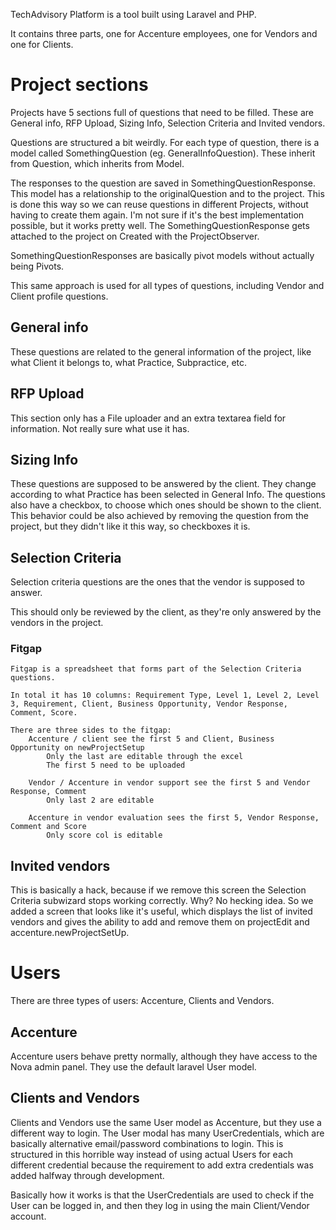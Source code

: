TechAdvisory Platform is a tool built using Laravel and PHP.

It contains three parts, one for Accenture employees, one for Vendors and one for Clients.

# Project sections

Projects have 5 sections full of questions that need to be filled. These are General info, RFP Upload, Sizing Info, Selection Criteria and Invited vendors.

Questions are structured a bit weirdly. For each type of question, there is a model called SomethingQuestion (eg. GeneralInfoQuestion). These inherit from Question, which inherits from Model.

The responses to the question are saved in SomethingQuestionResponse. This model has a relationship to the originalQuestion and to the project. This is done this way so we can reuse questions in different Projects, without having to create them again. I'm not sure if it's the best implementation possible, but it works pretty well. The SomethingQuestionResponse gets attached to the project on Created with the ProjectObserver.

SomethingQuestionResponses are basically pivot models without actually being Pivots.

This same approach is used for all types of questions, including Vendor and Client profile questions.

## General info

These questions are related to the general information of the project, like what Client it belongs to, what Practice, Subpractice, etc.

## RFP Upload

This section only has a File uploader and an extra textarea field for information. Not really sure what use it has.

## Sizing Info

These questions are supposed to be answered by the client. They change according to what Practice has been selected in General Info. The questions also have a checkbox, to choose which ones should be shown to the client. This behavior could be also achieved by removing the question from the project, but they didn't like it this way, so checkboxes it is.

## Selection Criteria

Selection criteria questions are the ones that the vendor is supposed to answer.

This should only be reviewed by the client, as they're only answered by the vendors in the project.

### Fitgap

    Fitgap is a spreadsheet that forms part of the Selection Criteria questions.

    In total it has 10 columns: Requirement Type, Level 1, Level 2, Level 3, Requirement, Client, Business Opportunity, Vendor Response, Comment, Score.

    There are three sides to the fitgap:
        Accenture / client see the first 5 and Client, Business Opportunity on newProjectSetup
            Only the last are editable through the excel
            The first 5 need to be uploaded

        Vendor / Accenture in vendor support see the first 5 and Vendor Response, Comment
            Only last 2 are editable

        Accenture in vendor evaluation sees the first 5, Vendor Response, Comment and Score
            Only score col is editable

## Invited vendors

This is basically a hack, because if we remove this screen the Selection Criteria subwizard stops working correctly. Why? No hecking idea. So we added a screen that looks like it's useful, which displays the list of invited vendors and gives the ability to add and remove them on projectEdit and accenture.newProjectSetUp.

# Users

There are three types of users: Accenture, Clients and Vendors.

## Accenture

Accenture users behave pretty normally, although they have access to the Nova admin panel. They use the default laravel User model.

## Clients and Vendors

Clients and Vendors use the same User model as Accenture, but they use a different way to login. The User modal has many UserCredentials, which are basically alternative email/password combinations to login. This is structured in this horrible way instead of using actual Users for each different credential because the requirement to add extra credentials was added halfway through development.

Basically how it works is that the UserCredentials are used to check if the User can be logged in, and then they log in using the main Client/Vendor account.
